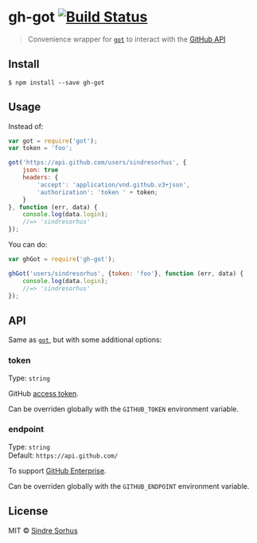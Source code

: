# gh-got [![Build Status](https://travis-ci.org/sindresorhus/gh-got.svg?branch=master)](https://travis-ci.org/sindresorhus/gh-got)

> Convenience wrapper for [`got`](https://github.com/sindresorhus/got) to interact with the [GitHub API](https://developer.github.com/v3/)


## Install

```
$ npm install --save gh-got
```


## Usage

Instead of:

```js
var got = require('got');
var token = 'foo';

got('https://api.github.com/users/sindresorhus', {
	json: true
	headers: {
		'accept': 'application/vnd.github.v3+json',
		'authorization': 'token ' + token;
	}
}, function (err, data) {
	console.log(data.login);
	//=> 'sindresorhus'
});
```

You can do:

```js
var ghGot = require('gh-got');

ghGot('users/sindresorhus', {token: 'foo'}, function (err, data) {
	console.log(data.login);
	//=> 'sindresorhus'
});
```


## API

Same as [`got`](https://github.com/sindresorhus/got), but with some additional options:

### token

Type: `string`

GitHub [access token](https://github.com/settings/tokens/new).

Can be overriden globally with the `GITHUB_TOKEN` environment variable.

### endpoint

Type: `string`  
Default: `https://api.github.com/`

To support [GitHub Enterprise](https://enterprise.github.com).

Can be overriden globally with the `GITHUB_ENDPOINT` environment variable.


## License

MIT © [Sindre Sorhus](http://sindresorhus.com)
